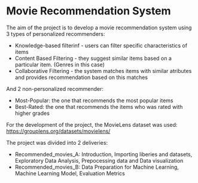 # Movie Recommendation System

The aim of the project is to develop a movie recommendation system using 3 types of personalized recommenders:

* Knowledge-based filterinf - users can filter specific characteristics of items
* Content Based Filtering - they suggest similar items based on a particular item. (Genres in this case)
* Collaborative Filtering - the system matches items with similar atributes and provides recommendation based on this matches

And 2 non-personalized recommender:

* Most-Popular: the one that recommends the most popular items
* Best-Rated: the one that recommends the items who was rated with higher grades

For the development of the project, the MovieLens dataset was used: https://grouplens.org/datasets/movielens/

The project was divided into 2 deliveries:

* Recommended_movies_A: Introduction, Importing liberies and datasets, Exploratory Data Analysis, Prepocessing data and Data visualization
* Recommended_movies_B: Data Preparation for Machine Learning, Machine Learning Model, Evaluation Metrics
